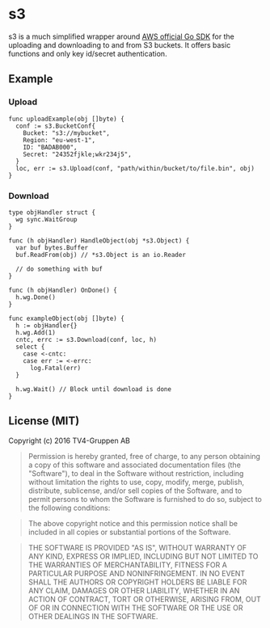 # s3

s3 is a much simplified wrapper around
[AWS official Go SDK](https://github.com/aws/aws-sdk-go) for the uploading
and downloading to and from S3 buckets. It offers basic functions and only
key id/secret authentication.

## Example

### Upload

```
func uploadExample(obj []byte) {
  conf := s3.BucketConf{
    Bucket: "s3://mybucket",
    Region: "eu-west-1",
    ID: "BADAB000",
    Secret: "24352fjkle;wkr234j5",
  }
  loc, err := s3.Upload(conf, "path/within/bucket/to/file.bin", obj)
}
```

### Download

```
type objHandler struct {
  wg sync.WaitGroup
}

func (h objHandler) HandleObject(obj *s3.Object) {
  var buf bytes.Buffer
  buf.ReadFrom(obj) // *s3.Object is an io.Reader

  // do something with buf
}

func (h objHandler) OnDone() {
  h.wg.Done()
}

func exampleObject(obj []byte) {
  h := objHandler{}
  h.wg.Add(1)
  cntc, errc := s3.Download(conf, loc, h)
  select {
    case <-cntc:
	case err := <-errc:
	  log.Fatal(err)
  }

  h.wg.Wait() // Block until download is done
}
```

## License (MIT)

Copyright (c) 2016 TV4-Gruppen AB

> Permission is hereby granted, free of charge, to any person obtaining
> a copy of this software and associated documentation files (the
> "Software"), to deal in the Software without restriction, including
> without limitation the rights to use, copy, modify, merge, publish,
> distribute, sublicense, and/or sell copies of the Software, and to
> permit persons to whom the Software is furnished to do so, subject to
> the following conditions:

> The above copyright notice and this permission notice shall be
> included in all copies or substantial portions of the Software.

> THE SOFTWARE IS PROVIDED "AS IS", WITHOUT WARRANTY OF ANY KIND,
> EXPRESS OR IMPLIED, INCLUDING BUT NOT LIMITED TO THE WARRANTIES OF
> MERCHANTABILITY, FITNESS FOR A PARTICULAR PURPOSE AND
> NONINFRINGEMENT. IN NO EVENT SHALL THE AUTHORS OR COPYRIGHT HOLDERS BE
> LIABLE FOR ANY CLAIM, DAMAGES OR OTHER LIABILITY, WHETHER IN AN ACTION
> OF CONTRACT, TORT OR OTHERWISE, ARISING FROM, OUT OF OR IN CONNECTION
> WITH THE SOFTWARE OR THE USE OR OTHER DEALINGS IN THE SOFTWARE.

